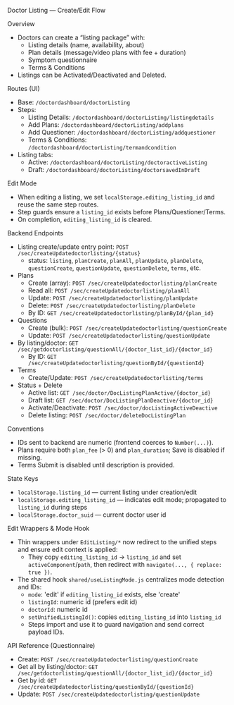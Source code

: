 Doctor Listing — Create/Edit Flow

Overview
- Doctors can create a “listing package” with:
  - Listing details (name, availability, about)
  - Plan details (message/video plans with fee + duration)
  - Symptom questionnaire
  - Terms & Conditions
- Listings can be Activated/Deactivated and Deleted.

Routes (UI)
- Base: `/doctordashboard/doctorListing`
- Steps:
  - Listing Details: `/doctordashboard/doctorListing/listingdetails`
  - Add Plans: `/doctordashboard/doctorListing/addplans`
  - Add Questioner: `/doctordashboard/doctorListing/addquestioner`
  - Terms & Conditions: `/doctordashboard/doctorListing/termandcondition`
- Listing tabs:
  - Active: `/doctordashboard/doctorListing/doctoractiveListing`
  - Draft: `/doctordashboard/doctorListing/doctorsavedInDraft`

Edit Mode
- When editing a listing, we set `localStorage.editing_listing_id` and reuse the same step routes.
- Step guards ensure a `listing_id` exists before Plans/Questioner/Terms.
- On completion, `editing_listing_id` is cleared.

Backend Endpoints
- Listing create/update entry point: `POST /sec/createUpdatedoctorlisting/{status}`
  - status: `listing`, `planCreate`, `planAll`, `planUpdate`, `planDelete`, `questionCreate`, `questionUpdate`, `questionDelete`, `terms`, etc.
- Plans
  - Create (array): `POST /sec/createUpdatedoctorlisting/planCreate`
  - Read all: `POST /sec/createUpdatedoctorlisting/planAll`
  - Update: `POST /sec/createUpdatedoctorlisting/planUpdate`
  - Delete: `POST /sec/createUpdatedoctorlisting/planDelete`
  - By ID: `GET /sec/createUpdatedoctorlisting/planById/{plan_id}`
- Questions
  - Create (bulk): `POST /sec/createUpdatedoctorlisting/questionCreate`
  - Update: `POST /sec/createUpdatedoctorlisting/questionUpdate`
- By listing/doctor: `GET /sec/getdoctorlisting/questionAll/{doctor_list_id}/{doctor_id}`
  - By ID: `GET /sec/createUpdatedoctorlisting/questionById/{questionId}`
- Terms
  - Create/Update: `POST /sec/createUpdatedoctorlisting/terms`
- Status + Delete
  - Active list: `GET /sec/doctor/DocListingPlanActive/{doctor_id}`
  - Draft list: `GET /sec/doctor/DocListingPlanDeactive/{doctor_id}`
  - Activate/Deactivate: `POST /sec/doctor/docListingActiveDeactive`
  - Delete listing: `POST /sec/doctor/deleteDocListingPlan`

Conventions
- IDs sent to backend are numeric (frontend coerces to `Number(...)`).
- Plans require both `plan_fee` (> 0) and `plan_duration`; Save is disabled if missing.
- Terms Submit is disabled until description is provided.

State Keys
- `localStorage.listing_id` — current listing under creation/edit
- `localStorage.editing_listing_id` — indicates edit mode; propagated to `listing_id` during steps
- `localStorage.doctor_suid` — current doctor user id

Edit Wrappers & Mode Hook
- Thin wrappers under `EditListing/*` now redirect to the unified steps and ensure edit context is applied:
  - They copy `editing_listing_id` → `listing_id` and set `activeComponent`/`path`, then redirect with `navigate(..., { replace: true })`.
- The shared hook `shared/useListingMode.js` centralizes mode detection and IDs:
  - `mode`: 'edit' if `editing_listing_id` exists, else 'create'
  - `listingId`: numeric id (prefers edit id)
  - `doctorId`: numeric id
  - `setUnifiedListingId()`: copies `editing_listing_id` into `listing_id`
  - Steps import and use it to guard navigation and send correct payload IDs.

API Reference (Questionnaire)
- Create: `POST /sec/createUpdatedoctorlisting/questionCreate`
- Get all by listing/doctor: `GET /sec/getdoctorlisting/questionAll/{doctor_list_id}/{doctor_id}`
- Get by id: `GET /sec/createUpdatedoctorlisting/questionById/{questionId}`
- Update: `POST /sec/createUpdatedoctorlisting/questionUpdate`
